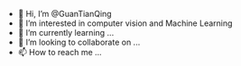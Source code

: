 - 👋 Hi, I’m @GuanTianQing
- 👀 I’m interested in computer vision and Machine Learning
- 🌱 I’m currently learning ...
- 💞️ I’m looking to collaborate on ...
- 📫 How to reach me ...

<!---
GuanTianQing/GuanTianQing is a ✨ special ✨ repository because its `README.md` (this file) appears on your GitHub profile.
You can click the Preview link to take a look at your changes.
--->
